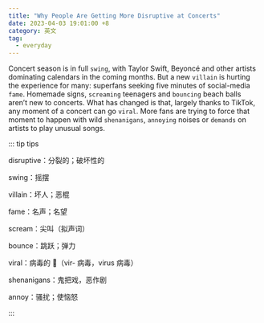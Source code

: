 ```yaml
---
title: "Why People Are Getting More Disruptive at Concerts"
date: 2023-04-03 19:01:00 +8
category: 英文
tag:
  - everyday
---
```


Concert season is in full `swing`, with Taylor Swift, Beyoncé and other artists dominating calendars in the coming months. But a new `villain` is hurting the experience for many: superfans seeking five minutes of social-media `fame`. Homemade signs, `screaming` teenagers and `bouncing` beach balls aren’t new to concerts. What has changed is that, largely thanks to TikTok, any moment of a concert can go `viral`. More fans are trying to force that moment to happen with wild `shenanigans`, `annoying` noises or `demands` on artists to play unusual songs.

::: tip tips

disruptive：分裂的；破坏性的

swing：摇摆

villain：坏人；恶棍

fame：名声；名望

scream：尖叫（拟声词）

bounce：跳跃；弹力

viral：病毒的 🦠（vir- 病毒，virus 病毒）

shenanigans：鬼把戏，恶作剧

annoy：骚扰；使恼怒

:::
